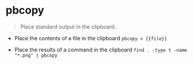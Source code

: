 # pbcopy
> Place standard output in the clipboard.

- Place the contents of a file in the clipboard
`pbcopy < {{file}}`

- Place the results of a command in the clipboard
`find . -type t -name "*.png" | pbcopy`

